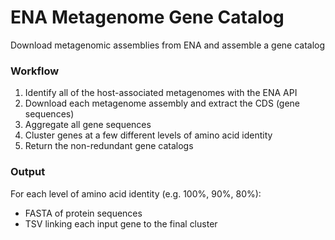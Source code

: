 # ENA Metagenome Gene Catalog

Download metagenomic assemblies from ENA and assemble a gene catalog

### Workflow

  1. Identify all of the host-associated metagenomes with the ENA API
  2. Download each metagenome assembly and extract the CDS (gene sequences)
  3. Aggregate all gene sequences
  4. Cluster genes at a few different levels of amino acid identity
  5. Return the non-redundant gene catalogs

### Output

For each level of amino acid identity (e.g. 100%, 90%, 80%):

  * FASTA of protein sequences
  * TSV linking each input gene to the final cluster
